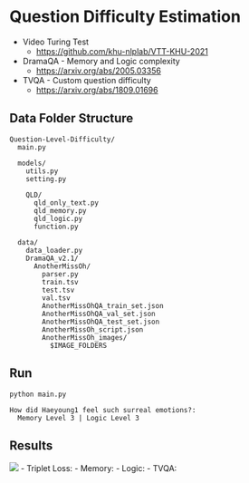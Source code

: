 # Question Difficulty Estimation
- Video Turing Test
  - https://github.com/khu-nlplab/VTT-KHU-2021
- DramaQA - Memory and Logic complexity <br>
  - https://arxiv.org/abs/2005.03356 <br>
- TVQA - Custom question difficulty <br>
  - https://arxiv.org/abs/1809.01696

## Data Folder Structure
```
Question-Level-Difficulty/
  main.py
  
  models/
    utils.py
    setting.py
    
    QLD/
      qld_only_text.py
      qld_memory.py
      qld_logic.py
      function.py
      
  data/
    data_loader.py
    DramaQA_v2.1/
      AnotherMissOh/
        parser.py
        train.tsv
        test.tsv
        val.tsv
        AnotherMissOhQA_train_set.json
        AnotherMissOhQA_val_set.json
        AnotherMissOhQA_test_set.json
        AnotherMissOh_script.json
        AnotherMissOh_images/
          $IMAGE_FOLDERS
```

## Run
  ```
  python main.py
  
  How did Haeyoung1 feel such surreal emotions?:
    Memory Level 3 | Logic Level 3 
  ```

## Results
<img src='https://user-images.githubusercontent.com/55969260/121448461-a7c5b800-c9d2-11eb-9d8e-b56e4ea8bcbc.png'>
- Triplet Loss:
  - Memory:
  - Logic:
  - TVQA:
